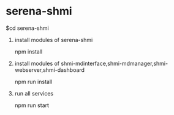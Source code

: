 # serena-shmi


$cd serena-shmi


1) install modules of serena-shmi
    
    npm install
2) install modules of shmi-mdinterface,shmi-mdmanager,shmi-webserver,shmi-dashboard
    
    npm run install
3) run all services
    
    npm run start

